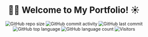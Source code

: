 <div align="center">

# 👩‍💻 Welcome to My Portfolio! ☀️

![GitHub repo size](https://img.shields.io/github/repo-size/kimhy12501150/portfolio?color=ffb86c&label=Repo%20Size)
![GitHub commit activity](https://img.shields.io/github/commit-activity/m/kimhy12501150/portfolio?color=ff79c6&label=Commit%20Activity)
![GitHub last commit](https://img.shields.io/github/last-commit/kimhy12501150/portfolio?color=50fa7b&label=Last%20Update)
![GitHub top language](https://img.shields.io/github/languages/top/kimhy12501150/portfolio?color=bd93f9&label=Main%20Language)
![GitHub language count](https://img.shields.io/github/languages/count/kimhy12501150/portfolio?color=8be9fd&label=Languages)
![Visitors](https://visitor-badge.laobi.icu/badge?page_id=kimhy12501150.portfolio)

</div>
